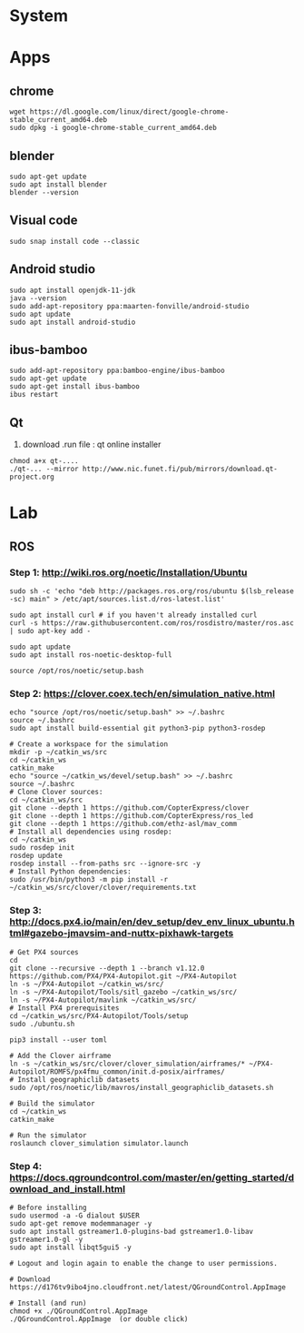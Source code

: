 # System


# Apps
## chrome
```
wget https://dl.google.com/linux/direct/google-chrome-stable_current_amd64.deb
sudo dpkg -i google-chrome-stable_current_amd64.deb
```
## blender
```
sudo apt-get update
sudo apt install blender
blender --version
```
## Visual code
```
sudo snap install code --classic
```
## Android studio
```
sudo apt install openjdk-11-jdk
java --version
sudo add-apt-repository ppa:maarten-fonville/android-studio
sudo apt update
sudo apt install android-studio
```

## ibus-bamboo
```
sudo add-apt-repository ppa:bamboo-engine/ibus-bamboo
sudo apt-get update
sudo apt-get install ibus-bamboo
ibus restart
```
## Qt 
1. download .run file : qt online installer
```
chmod a+x qt-....
./qt-... --mirror http://www.nic.funet.fi/pub/mirrors/download.qt-project.org
```


# Lab
## ROS
### Step 1: http://wiki.ros.org/noetic/Installation/Ubuntu
```
sudo sh -c 'echo "deb http://packages.ros.org/ros/ubuntu $(lsb_release -sc) main" > /etc/apt/sources.list.d/ros-latest.list'

sudo apt install curl # if you haven't already installed curl
curl -s https://raw.githubusercontent.com/ros/rosdistro/master/ros.asc | sudo apt-key add -

sudo apt update
sudo apt install ros-noetic-desktop-full

source /opt/ros/noetic/setup.bash
```
### Step 2: https://clover.coex.tech/en/simulation_native.html
```
echo "source /opt/ros/noetic/setup.bash" >> ~/.bashrc
source ~/.bashrc
sudo apt install build-essential git python3-pip python3-rosdep

# Create a workspace for the simulation
mkdir -p ~/catkin_ws/src
cd ~/catkin_ws
catkin_make
echo "source ~/catkin_ws/devel/setup.bash" >> ~/.bashrc
source ~/.bashrc
# Clone Clover sources:
cd ~/catkin_ws/src
git clone --depth 1 https://github.com/CopterExpress/clover
git clone --depth 1 https://github.com/CopterExpress/ros_led
git clone --depth 1 https://github.com/ethz-asl/mav_comm
# Install all dependencies using rosdep:
cd ~/catkin_ws
sudo rosdep init
rosdep update
rosdep install --from-paths src --ignore-src -y
# Install Python dependencies:
sudo /usr/bin/python3 -m pip install -r ~/catkin_ws/src/clover/clover/requirements.txt
```
### Step 3: http://docs.px4.io/main/en/dev_setup/dev_env_linux_ubuntu.html#gazebo-jmavsim-and-nuttx-pixhawk-targets
```
# Get PX4 sources
cd
git clone --recursive --depth 1 --branch v1.12.0 https://github.com/PX4/PX4-Autopilot.git ~/PX4-Autopilot
ln -s ~/PX4-Autopilot ~/catkin_ws/src/
ln -s ~/PX4-Autopilot/Tools/sitl_gazebo ~/catkin_ws/src/
ln -s ~/PX4-Autopilot/mavlink ~/catkin_ws/src/
# Install PX4 prerequisites
cd ~/catkin_ws/src/PX4-Autopilot/Tools/setup
sudo ./ubuntu.sh

pip3 install --user toml

# Add the Clover airframe
ln -s ~/catkin_ws/src/clover/clover_simulation/airframes/* ~/PX4-Autopilot/ROMFS/px4fmu_common/init.d-posix/airframes/
# Install geographiclib datasets
sudo /opt/ros/noetic/lib/mavros/install_geographiclib_datasets.sh

# Build the simulator
cd ~/catkin_ws
catkin_make

# Run the simulator
roslaunch clover_simulation simulator.launch
```
### Step 4: https://docs.qgroundcontrol.com/master/en/getting_started/download_and_install.html
```
# Before installing
sudo usermod -a -G dialout $USER
sudo apt-get remove modemmanager -y
sudo apt install gstreamer1.0-plugins-bad gstreamer1.0-libav gstreamer1.0-gl -y
sudo apt install libqt5gui5 -y

# Logout and login again to enable the change to user permissions.

# Download 
https://d176tv9ibo4jno.cloudfront.net/latest/QGroundControl.AppImage

# Install (and run)
chmod +x ./QGroundControl.AppImage
./QGroundControl.AppImage  (or double click)
```

